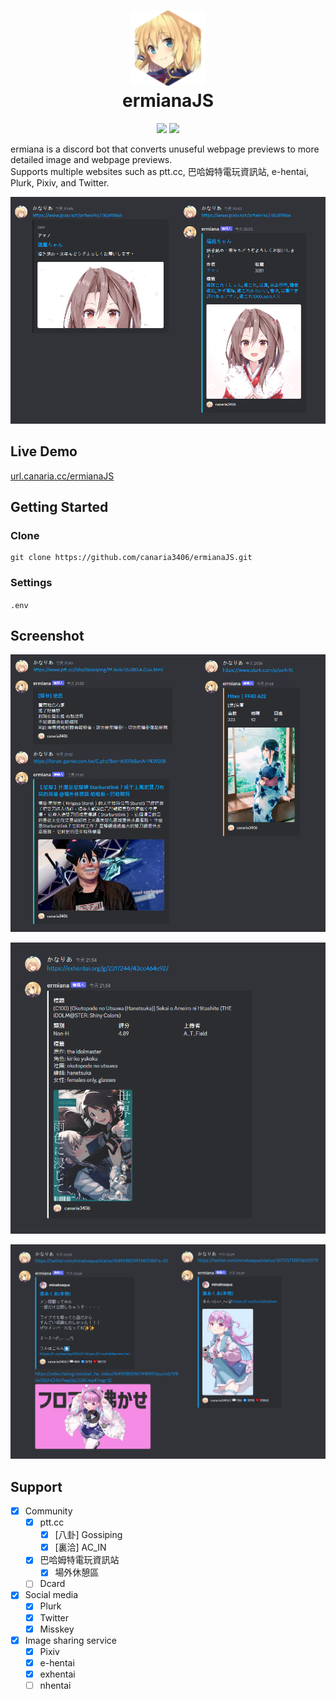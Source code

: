 <h1 align="center">
    <img width="120" height="120" src="pic/logo.svg" alt=""><br>
    ermianaJS
</h1>

<p align="center">
    <img src="https://img.shields.io/github/license/canaria3406/ermianaJS?style=flat-square">
    <a href="https://discord.com/api/oauth2/authorize?client_id=1078919650764652594&permissions=274878000128&scope=bot%20applications.commands"><img src="https://img.shields.io/badge/invite-%40ermiana-7289da?style=flat-square"></a>
</p>

ermiana is a discord bot that converts unuseful webpage previews to more detailed image and webpage previews.  
Supports multiple websites such as ptt.cc, 巴哈姆特電玩資訊站, e-hentai, Plurk, Pixiv, and Twitter.

![demo](pic/demo1.png)

## Live Demo

[url.canaria.cc/ermianaJS](https://url.canaria.cc/ermianaJS)

## Getting Started

### Clone

```shell
git clone https://github.com/canaria3406/ermianaJS.git
```

### Settings

`.env`

## Screenshot

![demo](pic/demo2.png)

![demo](pic/demo3.png)

![demo](pic/demo4.png)

## Support

- [x] Community
  - [x] ptt.cc
    - [x] [八卦] Gossiping
    - [x] [裏洽] AC_IN
  - [x] 巴哈姆特電玩資訊站
    - [x] 場外休憩區
  - [ ] Dcard
- [x] Social media
  - [x] Plurk
  - [x] Twitter
  - [x] Misskey
- [x] Image sharing service
  - [x] Pixiv
  - [x] e-hentai
  - [x] exhentai
  - [ ] nhentai
